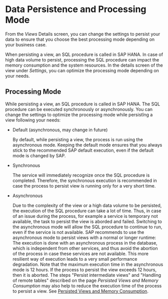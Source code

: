 <!-- loiod04f5dd6bbda44448407d54d2a7979be -->

# Data Persistence and Processing Mode

From the *Views* Details screen, you can change the settings to persist your data to ensure that you choose the best processing mode depending on your business case.

When persisting a view, an SQL procedure is called in SAP HANA. In case of high data volume to persist, processing the SQL procedure can impact the memory consumption and the system resources. In the details screen of the view under *Settings*, you can optimize the processing mode depending on your needs.



<a name="loiod04f5dd6bbda44448407d54d2a7979be__section_j35_dhw_tzb"/>

## Processing Mode

While persisting a view, an SQL procedure is called in SAP HANA. The SQL procedure can be executed synchronously or asynchronously. You can change the settings to optimize the processing mode while persistîng a view following your needs:

-   Default \(asynchronous, may change in future\)

    By default, while persisting a view, the process is run using the asynchronous mode. Keeping the default mode ensures that you always stick to the recommended SAP default execution, even if the default mode is changed by SAP.

-   Synchronous

    The service will immediately recognize once the SQL procedure is completed. Therefore, the synchronous execution is recommended in case the process to persist view is running only for a very short time.

-   Asynchronous

    Due to the complexity of the view or a high data volume to be persisted, the execution of the SQL procedure can take a lot of time. Thus, in case of an issue during the process, for example a service is temporary not available, the task to persist the view is aborded and failed. Switching to the asynchronous mode will allow the SQL procedure to continue to run, even if the service is not available. SAP recommends to use the asynchronous mode to persist views with a normal or longer runtime: The execution is done with an asynchronous process in the database, which is independent from other services, and thus avoid the abortion of the process in case these services are not available. This more resilient way of execution leads to a very small performance degradation. Note that the maximum execution time in the asynchronous mode is 12 hours. If the process to persist the view exceeds 12 hours, then it is aborted. The steps "Persist intermediate views" and "Handling of remote tables" described on the page *Persisted Views and Memory Consumption* may also help to reduce the execution time of the process to persist a view. See [Persisted Views and Memory Consumption](persisted-views-and-memory-consumption-e3d0495.md).



